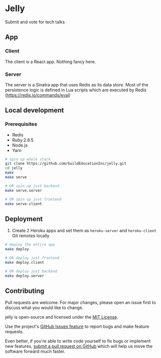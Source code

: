 # Jelly

Submit and vote for tech talks

## App
### Client
The client is a React app. Nothing fancy here.
### Server
The server is a Sinatra app that uses Redis as its data store. Most of the persistence logic is defined in Lua scripts which are executed by Redis (https://redis.io/commands/eval)

## Local development
### Prerequisites
- Redis
- Ruby 2.6.5
- Node.js
- Yarn

```sh
# spin up whole stack
git clone https://github.com/GuildEducationInc/jelly.git
cd jelly
make
make serve

# OR spin up just backend
make serve.server

# OR spin up just frontend
make serve.client
```

## Deployment
1. Create 2 Heroku apps and set them as `heroku-server` and `heroku-client` Git remotes locally
```sh
# deploy the entire app
make deploy

# OR deploy just frontend
make deploy.client

# OR deploy just backend
make deploy.server
```

## Contributing
Pull requests are welcome. For major changes, please open an issue first to discuss what you would like to change.

jelly is open-source and licensed under the [MIT License](LICENSE).

Use the project's [GitHub Issues feature](https://github.com/GuildEducationInc/jelly/issues) to report bugs and make feature requests.

Even better, if you're able to write code yourself to fix bugs or implement new features, [submit a pull request on GitHub](https://github.com/GuildEducationInc/jelly/pulls) which will help us move the software forward much faster.

